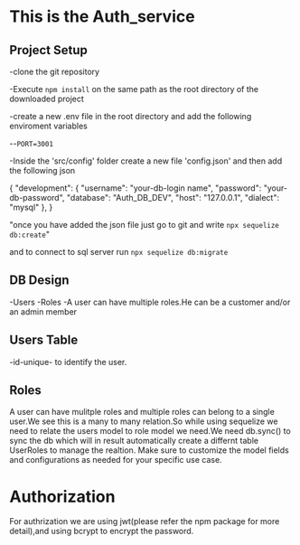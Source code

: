 # This is the Auth_service

## Project Setup
-clone the git repository

-Execute `npm install` on the same path as the root directory of the downloaded project

-create a new .env file in the root directory and add the following enviroment variables

--`PORT=3001`


-Inside the 'src/config' folder create a new file 'config.json' and then add the following json

{
  "development": {
    "username": "your-db-login name",
    "password": "your-db-password",
    "database": "Auth_DB_DEV",
    "host": "127.0.0.1",
    "dialect": "mysql"
  },
}

"once you have added the json file just go to git and write `npx sequelize db:create`"
  
  and to connect to sql server run `npx sequelize db:migrate`

## DB Design
-Users
-Roles
-A user can have multiple roles.He can be a customer and/or an admin member

## Users Table
-id-unique- to identify the user.

##  Roles
A user can have mulitple roles and multiple roles can belong to a single user.We see this is a many to many relation.So while using sequelize we need to relate the users model to role model we need.We need db.sync() to sync the db which will in result automatically create a differnt table UserRoles to manage the realtion. Make sure to customize the model fields and configurations as needed for your specific use case.

# Authorization
For authrization we are using jwt(please refer the npm package for more detail),and using bcrypt to encrypt the password.